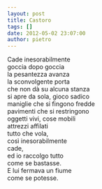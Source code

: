 ```yaml
---
layout: post
title: Castoro
tags: []
date: 2012-05-02 23:07:00
author: pietro
---
```

Cade inesorabilmente<br/>goccia dopo goccia<br/>la pesantezza avanza<br/>la sconvolgente porta<br/>che non dà su alcuna stanza<br/>si apre da sola, gioco sadico<br/>maniglie che si fingono fredde<br/>pavimenti che si restringono<br/>oggetti vivi, cose mobili<br/>attrezzi affilati<br/>tutto che vola,<br/>così inesorabilmente<br/>cade,<br/>ed io raccolgo tutto<br/>come se bastasse.<br/>E lui fermava un fiume<br/>come se potesse.
